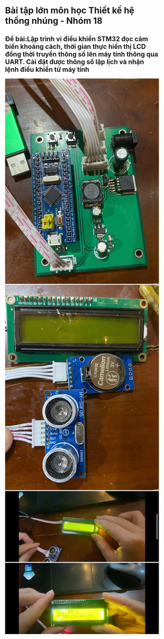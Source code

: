 # Bài tập lớn môn học Thiết kế hệ thống nhúng - Nhóm 18
## Đề bài:Lập trình vi điều khiển STM32 đọc cảm biến khoảng cách, thời gian thực hiển thị LCD đồng thời truyền thông số lên máy tính thông qua UART. Cài đặt được thông số lập lịch và nhận lệnh điều khiển từ máy tính
![_Mạch phần cứng_](https://github.com/nvquang021/BTL_TKHTN_Nhom_18/blob/main/MachPhanCung.jpg)
![_Cảm biến siêu âm và module thời gian thực DS3231_](https://github.com/nvquang021/BTL_TKHTN_Nhom_18/blob/main/CamBien.jpg)
![_Màn hình LCD hiển thị kết quả đo khoảng cách_](https://github.com/nvquang021/BTL_TKHTN_Nhom_18/blob/main/Hienthikhoangcach.jpg)
![_Màn hình LCD hiển thị thời gian thực_](https://github.com/nvquang021/BTL_TKHTN_Nhom_18/blob/main/Hienthithoigianthuc.jpg)
